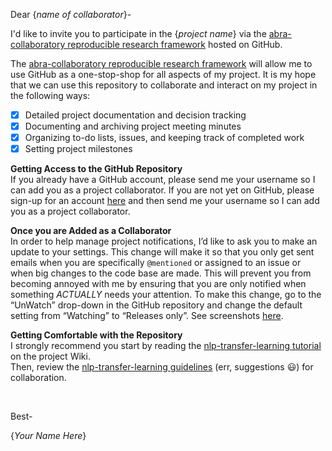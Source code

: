 Dear {_name of collaborator_}-


I'd like to invite you to participate in the {_project name_} via the [abra-collaboratory reproducible research framework](https://github.com/magic-lantern/nlp-transfer-learning) hosted on GitHub.

The [abra-collaboratory reproducible research framework](https://github.com/magic-lantern/nlp-transfer-learning) will allow me to use GitHub as a one-stop-shop for all aspects of my project. It is my hope that we can use this repository to collaborate and interact on my project in the following ways:
  - [x] Detailed project documentation and decision tracking
  - [x] Documenting and archiving project meeting minutes
  - [x] Organizing to-do lists, issues, and keeping track of completed work
  - [x] Setting project milestones
 
**Getting Access to the GitHub Repository**  
If you already have a GitHub account, please send me your username so I can add you as a project collaborator.
If you are not yet on GitHub, please sign-up for an account [here](https://github.com/) and then send me your username so I can add you as a project collaborator.

**Once you are Added as a Collaborator**  
In order to help manage project notifications, I’d like to ask you to make an update to your settings. This change will make it so that you only get sent emails when you are specifically `@mentioned` or assigned to an issue or when big changes to the code base are made. This will prevent you from becoming annoyed with me by ensuring that you are only notified when something _ACTUALLY_ needs your attention.
To make this change, go to the “UnWatch” drop-down in the GitHub repository and change the default setting from “Watching” to “Releases only”. See screenshots [here](https://github.com/magic-lantern/nlp-transfer-learning/wiki/Using-GitHub-as-a-Reproducible-Research-Platform#notifications).

**Getting Comfortable with the Repository**  
I strongly recommend you start by reading the [nlp-transfer-learning tutorial](https://github.com/magic-lantern/nlp-transfer-learning/wiki/Using-GitHub-as-a-Reproducible-Research-Platform) on the project Wiki.  
Then, review the [nlp-transfer-learning guidelines](https://github.com/magic-lantern/nlp-transfer-learning/wiki/Our-Reproducible-Repository-Guidelines-%F0%9F%98%83) (err, suggestions :smiley:) for collaboration.

<br>

Best-

{_Your Name Here_}
